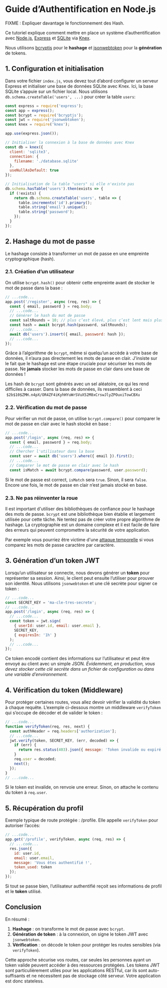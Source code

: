 # Guide d’Authentification en Node.js

FIXME : Expliquer davantage le fonctionnement des Hash.

Ce tutoriel explique comment mettre en place un système d’authentification avec
[Node.js](https://nodejs.org), [Express](https://expressjs.com/) et
[SQLite](https://www.sqlite.org/index.html) via [Knex](http://knexjs.org/).

Nous utilisons [bcryptjs](https://www.npmjs.com/package/bcryptjs) pour le
**hashage** et [jsonwebtoken](https://www.npmjs.com/package/jsonwebtoken) pour
la **génération** de tokens.

## 1. Configuration et initialisation

Dans votre fichier `index.js`, vous devez tout d’abord configurer un serveur
Express et initialiser une base de données SQLite avec Knex. Ici, la base
SQLite s’appuie sur un fichier local. Nous utilisons
`db.schema.createTable('users', ...)` pour créer la table `users`:

```javascript
const express = require('express');
const app = express();
const bcrypt = require('bcryptjs');
const jwt = require('jsonwebtoken');
const knex = require('knex');

app.use(express.json());

// Initialiser la connexion à la base de données avec Knex
const db = knex({
  client: 'sqlite3',
  connection: {
    filename: './database.sqlite'
  },
  useNullAsDefault: true
});

// Initialisation de la table "users" si elle n'existe pas
db.schema.hasTable('users').then(exists => {
  if (!exists) {
    return db.schema.createTable('users', table => {
      table.increments('id').primary();
      table.string('email').unique();
      table.string('password');
    });
  }
});
```

## 2. Hashage du mot de passe

Le hashage consiste à transformer un mot de passe en une empreinte
cryptographique (hash).

### 2.1. Création d’un utilisateur

On utilise `bcrypt.hash()` pour obtenir cette empreinte avant de stocker le mot
de passe dans la base :

```javascript
// ...code...
app.post('/register', async (req, res) => {
  const { email, password } = req.body;
  // ...code...
  // Générer le hash du mot de passe
  const saltRounds = 10; // plus c’est élevé, plus c’est lent mais plus c’est sécurisé
  const hash = await bcrypt.hash(password, saltRounds);
  // ...code...
  await db('users').insert({ email, password: hash });
  // ...code...
});
```

Grâce à l’algorithme de `bcrypt`, même si quelqu’un accède à votre base de
données, il n’aura pas directement les mots de passe en clair. J'insiste sur le
fait que le hashage est une étape cruciale pour sécuriser les mots de passe.
Ne **jamais** stocker les mots de passe en clair dans une base de données !

Les hash de `bcrypt` sont générés avec un sel aléatoire, ce qui les rend
difficiles à casser. Dans la base de données, ils ressemblent à ceci
 `$2b$10$ZMH.n4pX/OR4ZF4iKyhHYuWrSVuX52M8xCrswJlyZPOuxiTowCBXu`

### 2.2. Vérification du mot de passe

Pour vérifier un mot de passe, on utilise `bcrypt.compare()` pour comparer le
mot de passe en clair avec le hash stocké en base :

```javascript
// ...code...
app.post('/login', async (req, res) => {
  const { email, password } = req.body;
  // ...code...
  // Chercher l'utilisateur dans la base
  const user = await db('users').where({ email }).first();
  // ...code...
  // Comparer le mot de passe en clair avec le hash
  const isMatch = await bcrypt.compare(password, user.password);
```

Si le mot de passe est correct, `isMatch` sera `true`. Sinon, il sera `false`.
Encore une fois, le mot de passe en clair n’est jamais stocké en base.

### 2.3. Ne pas réinventer la roue

Il est important d'utiliser des bibliothèques de confiance pour le hashage des
mots de passe. `bcrypt` est une bibliothèque bien établie et largement utilisée
pour cette tâche. Ne tentez pas de créer votre propre algorithme de hashage. La
cryptographie est un domaine complexe et il est facile de faire des erreurs qui
peuvent compromettre la sécurité de votre application.

Par exemple vous pourriez être victime d'une [attaque
temporelle](https://en.wikipedia.org/wiki/Timing_attack) si vous comparez les
mots de passe caractère par caractère.

## 3. Génération d’un token JWT

Lorsqu’un utilisateur se connecte, nous devons générer un **token** pour
représenter sa session. Ainsi, le client peut ensuite l’utiliser pour prouver
son identité. Nous utilisons `jsonwebtoken` et une clé secrète pour signer ce
token :

```javascript
// ...code...
const SECRET_KEY = 'ma-cle-tres-secrete';
// ...code...
app.post('/login', async (req, res) => {
  // ...code...
  const token = jwt.sign(
    { userId: user.id, email: user.email },
    SECRET_KEY,
    { expiresIn: '1h' }
  );
  // ...code...
});
```

Ce token encodé contient des informations sur l’utilisateur et peut être envoyé
au client avec un simple JSON. *Évidemment, en production, vous devez stocker
cette clé secrète dans un fichier de configuration ou dans une variable
d’environnement.*

## 4. Vérification du token (Middleware)

Pour protéger certaines routes, vous allez devoir vérifier la validité du token
à chaque requête. L’exemple ci-dessous montre un middleware `verifyToken` qui
s’occupe de décoder et de valider le token :

```javascript
// ...code...
function verifyToken(req, res, next) {
  const authHeader = req.headers['authorization'];
  // ...code...
  jwt.verify(token, SECRET_KEY, (err, decoded) => {
    if (err) {
      return res.status(403).json({ message: 'Token invalide ou expiré.' });
    }
    req.user = decoded;
    next();
  });
}
// ...code...
```

Si le token est invalide, on renvoie une erreur. Sinon, on attache le contenu
du token à `req.user`.

## 5. Récupération du profil

Exemple typique de route protégée : /profile. Elle appelle `verifyToken` pour
autoriser l’accès:

```javascript
// ...code...
app.get('/profile', verifyToken, async (req, res) => {
  // ...code...
  res.json({
    id: user.id,
    email: user.email,
    message: 'Vous êtes authentifié !',
    token_used: token
  });
});
```

Si tout se passe bien, l’utilisateur authentifié reçoit ses informations de
profil et le **token** utilisé.

## Conclusion

En résumé :

1. **Hashage** : on transforme le mot de passe avec `bcrypt`.
2. **Génération de token** : à la connexion, on signe le token JWT avec `jsonwebtoken`.
3. **Vérification** : on décode le token pour protéger les routes sensibles (via `verifyToken`).

Cette approche sécurise vos routes, car seules les personnes ayant un token
valide peuvent accéder à des ressources protégées. Les tokens JWT sont
particulièrement utiles pour les applications RESTful, car ils sont auto-suffisants
et ne nécessitent pas de stockage côté serveur. Votre application est donc stateless.
